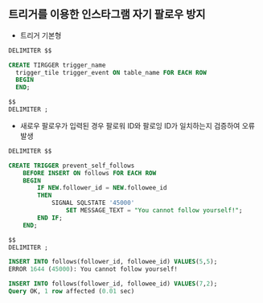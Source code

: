 ## 트리거를 이용한 인스타그램 자기 팔로우 방지

- 트리거 기본형

```sql
DELIMITER $$

CREATE TIRGGER trigger_name
  trigger_tile trigger_event ON table_name FOR EACH ROW
  BEGIN
  END;

$$
DELIMITER ;
```

- 새로우 팔로우가 입력된 경우 팔로워 ID와 팔로잉 ID가 일치하는지 검증하여 오류 발생

```sql
DELIMITER $$

CREATE TRIGGER prevent_self_follows
    BEFORE INSERT ON follows FOR EACH ROW
    BEGIN
        IF NEW.follower_id = NEW.followee_id
        THEN
            SIGNAL SQLSTATE '45000'
            	SET MESSAGE_TEXT = "You cannot follow yourself!";
        END IF;
    END;

$$
DELIMITER ;

INSERT INTO follows(follower_id, followee_id) VALUES(5,5);
ERROR 1644 (45000): You cannot follow yourself!

INSERT INTO follows(follower_id, followee_id) VALUES(7,2);
Query OK, 1 row affected (0.01 sec)
```
